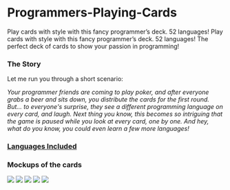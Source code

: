 # Programmers-Playing-Cards
Play cards with style with this fancy programmer’s deck. 52 languages! Play cards with style with this fancy programmer’s deck. 52 languages! The perfect deck of cards to show your passion in programming!


### The Story

Let me run you through a short scenario: 

*Your programmer friends are coming to play poker, and after everyone grabs a beer and sits down, you distribute the cards for the first round. But... to everyone's surprise, they see a different programming language on every card, and laugh. Next thing you know, this becomes so intriguing that the game is paused while you look at every card, one by one. And hey, what do you know, you could even learn a few more languages!*


### [Languages Included](https://github.com/Bathlamos/Programmers-Playing-Cards/wiki)

### Mockups of the cards

<img src="http://coderlife.io/data/Jokers.png?rdn=0059">
<img src="http://coderlife.io/data/Hearts.png?rdn=0059"">
<img src="http://coderlife.io/data/Spades.png?rdn=0059"">
<img src="http://coderlife.io/data/Diamonds.png?rdn=0059"">
<img src="http://coderlife.io/data/Clubs.png?rdn=0059"">
